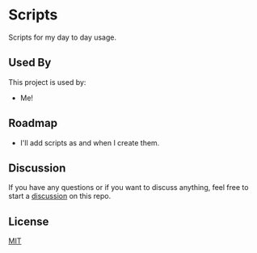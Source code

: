 # Scripts

Scripts for my day to day usage.

## Used By

This project is used by:

- Me!

## Roadmap

- I'll add scripts as and when I create them.

## Discussion

If you have any questions or if you want to discuss anything, feel free to start a [discussion](https://github.com/npalladium/scripts/discussions/) on this repo.

## License

[MIT](https://choosealicense.com/licenses/mit/)
